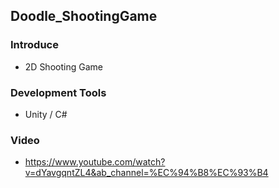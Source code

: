 ## Doodle_ShootingGame

### Introduce
- 2D Shooting Game

### Development Tools
- Unity / C#


### Video
- https://www.youtube.com/watch?v=dYavgqntZL4&ab_channel=%EC%94%B8%EC%93%B4
